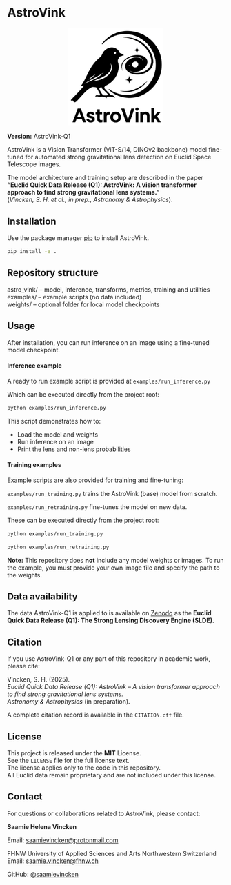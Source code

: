 # AstroVink
<p align="center">
  <img src="assets/AstroVink-LOGO(c).png" width="220"/>
</p>

**Version:** AstroVink-Q1  

AstroVink is a Vision Transformer (ViT-S/14, DINOv2 backbone) model fine-tuned for automated strong gravitational lens detection on Euclid Space Telescope images.  

The model architecture and training setup are described in the paper  
**“Euclid Quick Data Release (Q1): AstroVink: A vision transformer approach to find strong gravitational lens systems.”**  
(*Vincken, S. H. et al., in prep., Astronomy & Astrophysics*).

## Installation

Use the package manager [pip](https://pip.pypa.io/en/stable/) to install AstroVink.

```bash
pip install -e .
```

## Repository structure

astro_vink/ – model, inference, transforms, metrics, training and utilities  
examples/ – example scripts (no data included)  
weights/ – optional folder for local model checkpoints  


## Usage
After installation, you can run inference on an image using a fine-tuned model checkpoint.

#### Inference example
A ready to run example script is provided at 
`examples/run_inference.py`

Which can be executed directly from the project root:

```bash
python examples/run_inference.py
```
This script demonstrates how to:
- Load the model and weights
- Run inference on an image
- Print the lens and non-lens probabilities

#### Training examples
Example scripts are also provided for training and fine-tuning:

`examples/run_training.py` trains the AstroVink (base) model from scratch.

`examples/run_retraining.py` fine-tunes the model on new data.

These can be executed directly from the project root:

```bash
python examples/run_training.py
```
```bash
python examples/run_retraining.py
```

**Note:** This repository does **not** include any model weights or images. To run the example, you must provide your own image file and specify the path to the weights.

## Data availability

The data AstroVink-Q1 is applied to is available on [Zenodo](https://zenodo.org/records/15025832) as the **Euclid Quick Data Release (Q1): The Strong Lensing Discovery Engine (SLDE).**

## Citation

If you use AstroVink-Q1 or any part of this repository in academic work, please cite:

Vincken, S. H. (2025).  
*Euclid Quick Data Release (Q1): AstroVink – A vision transformer approach to find strong gravitational lens systems.*  
*Astronomy & Astrophysics* (in preparation).

A complete citation record is available in the `CITATION.cff` file.

## License

This project is released under the **MIT** License.  
See the `LICENSE` file for the full license text.  
The license applies only to the code in this repository.  
All Euclid data remain proprietary and are not included under this license.

## Contact

For questions or collaborations related to AstroVink, please contact:

**Saamie Helena Vincken**

Email: saamievincken@protonmail.com

FHNW University of Applied Sciences and Arts Northwestern Switzerland  
Email: saamie.vincken@fhnw.ch  

GitHub: [@saamievincken](https://github.com/saamievincken)

